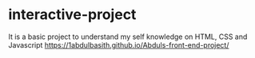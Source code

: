 # interactive-project
It is a basic project to understand my self knowledge on HTML, CSS and Javascript
 https://1abdulbasith.github.io/Abduls-front-end-project/
